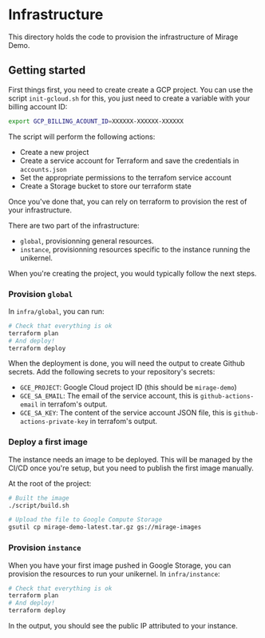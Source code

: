 # Infrastructure

This directory holds the code to provision the infrastructure of Mirage Demo.

## Getting started

First things first, you need to create create a GCP project.
You can use the script `init-gcloud.sh` for this, you just need to create a variable with your billing account ID:

```bash
export GCP_BILLING_ACOUNT_ID=XXXXXX-XXXXXX-XXXXXX
```

The script will perform the following actions:

- Create a new project
- Create a service account for Terraform and save the credentials in `accounts.json`
- Set the appropriate permissions to the terrafom service account
- Create a Storage bucket to store our terraform state

Once you've done that, you can rely on terraform to provision the rest of your infrastructure.

There are two part of the infrastructure:

- `global`, provisionning general resources.
- `instance`, provisionning resources specific to the instance running the unikernel.

When you're creating the project, you would typically follow the next steps.

### Provision `global`

In `infra/global`, you can run:

```bash
# Check that everything is ok
terraform plan
# And deploy!
terraform deploy
```

When the deployment is done, you will need the output to create Github secrets. Add the following secrets to your repository's secrets:

- `GCE_PROJECT`: Google Cloud project ID (this should be `mirage-demo`)
- `GCE_SA_EMAIL`: The email of the service account, this is `github-actions-email` in terrafom's output.
- `GCE_SA_KEY`: The content of the service account JSON file, this is `github-actions-private-key` in terrafom's output.

### Deploy a first image

The instance needs an image to be deployed. This will be managed by the CI/CD once you're setup, but you need to publish the first image manually.

At the root of the project:

```bash
# Built the image
./script/build.sh

# Upload the file to Google Compute Storage 
gsutil cp mirage-demo-latest.tar.gz gs://mirage-images
```

### Provision `instance`

When you have your first image pushed in Google Storage, you can provision the resources to run your unikernel. In `infra/instance`:

```bash
# Check that everything is ok
terraform plan
# And deploy!
terraform deploy
```

In the output, you should see the public IP attributed to your instance.